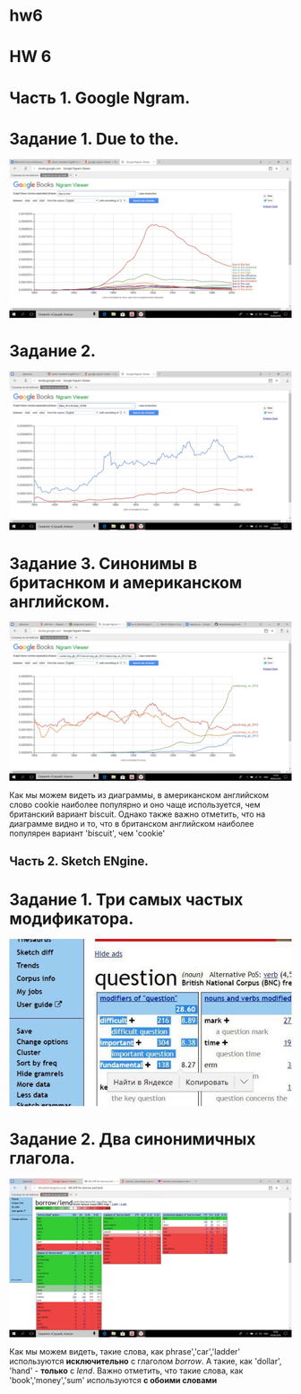 # hw6


# HW 6 #


# Часть 1. Google Ngram. #


# Задание 1. Due to the. #


![](https://github.com/thumbelina17/hw6/blob/master/N7fUTUPm_bI.jpg)



# Задание 2. #


![](https://github.com/thumbelina17/hw6/blob/master/df88JmdGRfc.jpg)


# Задание 3. Синонимы в бритаснком и американском английском. #

![](https://github.com/thumbelina17/hw6/blob/master/цг.jpg)


Как мы можем видеть из диаграммы, в американском английском слово cookie наиболее популярно и оно чаще используется, чем британский вариант biscuit. Однако также важно отметить, что на диаграмме видно и то, что в британском английском наиболее популярен вариант 'biscuit', чем 'cookie' 








## Часть 2. Sketch ENgine. ##


# Задание 1. Три самых частых модификатора. #

![](https://github.com/thumbelina17/hw6/blob/master/G2YD_UvXHkQ.jpg)



# Задание 2. Два синонимичных глагола. #

![](https://github.com/thumbelina17/hw6/blob/master/bbnicwJC9l0.jpg)



Как мы можем видеть, такие слова, как phrase','car','ladder' используются **исключительно** с глаголом *borrow*. А такие, как 'dollar', 'hand' - **только** с *lend*. Важно отметить, что такие слова, как 'book','money','sum' используются **с обоими словами**
